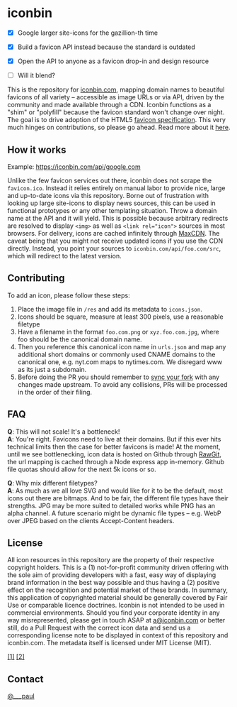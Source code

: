 
# iconbin

- [x] Google larger site-icons for the gazillion-th time
- [x] Build a favicon API instead because the standard is outdated
- [x] Open the API to anyone as a favicon drop-in and design resource
- [ ] Will it blend?

  
This is the repository for [iconbin.com](http://iconbin.com), mapping domain names to beautiful favicons of all variety – accessible as image URLs or via API, driven by the community and made available through a CDN. Iconbin functions as a "shim" or "polyfill" because the favicon standard won't change over night. The goal is to drive adoption of the HTML5 [favicon specification](https://www.w3.org/TR/html5/links.html#rel-icon). This very much hinges on contributions, so please go ahead. Read more about it [here](https://psolbach.com/write/icons-by-api-iconbin-image-assets-brands-logos-5).

## How it works
Example: <a href="https://iconbin.com/api/google.com" target="_blank">https://iconbin.com/api/google.com</a>

  
Unlike the few favicon services out there, iconbin does not scrape the `favicon.ico`. Instead it relies entirely on manual labor to provide nice, large and up-to-date icons via this repository. Borne out of frustration with looking up large site-icons to display news sources, this can be used in functional prototypes or any other templating situation. Throw a domain name at the API and it will yield. This is possible because arbitrary redirects are resolved to display `<img>` as well as `<link rel="icon">` sources in most browsers. For delivery, icons are cached infinitely through [MaxCDN](https://www.maxcdn.com/). The caveat being that you might not receive updated icons if you use the CDN directly. Instead, you point your sources to `iconbin.com/api/foo.com/src`, which will redirect to the latest version.

## Contributing
To add an icon, please follow these steps:  
  
1. Place the image file in `/res` and add its metadata to `icons.json`.  
2. Icons should be square, measure at least 300 pixels, use a reasonable filetype
3. Have a filename in the format `foo.com.png` or `xyz.foo.com.jpg`, where foo should be the canonical domain name.
4. Then you reference this canonical icon name in `urls.json` and map any additional short domains or commonly used CNAME domains to the canonical one, e.g. nyt.com maps to nytimes.com. We disregard www as its just a subdomain.  
5. Before doing the PR you should remember to [sync your fork](https://help.github.com/articles/syncing-a-fork/) with any changes made upstream. To avoid any collisions, PRs will be processed in the order of their filing.  

## FAQ
**Q**: This will not scale! It's a bottleneck!  
**A**: You're right. Favicons need to live at their domains. But if this ever hits technical limits then the case for better favicons is made! At the moment, until we see bottlenecking, icon data is hosted on Github through [RawGit](https://rawgit.com/), the url mapping is cached through a Node express app in-memory. Github file quotas should allow for the next 5k icons or so.  

**Q**: Why mix different filetypes?  
**A**: As much as we all love SVG and would like for it to be the default, most icons out there are bitmaps. And to be fair, the different file types have their strengths. JPG may be more suited to detailed works while PNG has an alpha channel. A future scenario might be dynamic file types – e.g. WebP over JPEG based on the clients Accept-Content headers.  

## License
All icon resources in this repository are the property of their respective copyright holders. This is a (1) not-for-profit community driven offering with the sole aim of providing developers with a fast, easy way of displaying brand information in the best way possible and thus having a (2) positive effect on the recognition and potential market of these brands. In summary, this application of copyrighted material should be generally covered by Fair Use or comparable licence doctrines. Iconbin is not intended to be used in commercial environments. Should you find your corporate identity in any way misrepresented, please get in touch ASAP at a@iconbin.com or better still, do a Pull Request with the correct icon data and send us a corresponding license note to be displayed in context of this repository and iconbin.com. The metadata itself is licensed under MIT License (MIT).

[[1]](https://ucomm.wsu.edu/fair-use/#toc-purpose-and-character-of-the-use)
[[2]](https://ucomm.wsu.edu/fair-use/#toc-commercial-effect)

## Contact
[@___paul](https://twitter.com/___paul)  
